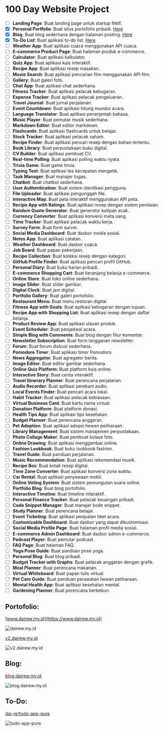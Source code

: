 # 100 Day Website Project

- [ ] **Landing Page**: Buat landing page untuk startup fiktif.
- [x] **Personal Portfolio**: Buat situs portofolio pribadi. [Here](#portofolio)
- [x] **Blog**: Buat blog sederhana dengan halaman posting. [Here](#blog)
- [x] **To-Do List**: Buat aplikasi to-do list. [Here](#to-do)
- [ ] **Weather App**: Buat aplikasi cuaca menggunakan API cuaca.
- [ ] **E-commerce Product Page**: Buat halaman produk e-commerce.
- [ ] **Calculator**: Buat aplikasi kalkulator.
- [ ] **Quiz App**: Buat aplikasi kuis interaktif.
- [ ] **Recipe App**: Buat aplikasi resep masakan.
- [ ] **Movie Search**: Buat aplikasi pencarian film menggunakan API film.
- [ ] **Gallery**: Buat galeri foto.
- [ ] **Chat App**: Buat aplikasi chat sederhana.
- [ ] **Fitness Tracker**: Buat aplikasi pelacak kebugaran.
- [ ] **Expense Tracker**: Buat aplikasi pelacak pengeluaran.
- [ ] **Travel Journal**: Buat jurnal perjalanan.
- [ ] **Event Countdown**: Buat aplikasi hitung mundur acara.
- [ ] **Language Translator**: Buat aplikasi penerjemah bahasa.
- [ ] **Music Player**: Buat pemutar musik sederhana.
- [ ] **Markdown Editor**: Buat editor markdown.
- [ ] **Flashcards**: Buat aplikasi flashcards untuk belajar.
- [ ] **Stock Tracker**: Buat aplikasi pelacak saham.
- [ ] **Recipe Finder**: Buat aplikasi pencari resep dengan bahan tertentu.
- [ ] **Book Library**: Buat perpustakaan buku digital.
- [ ] **CV Builder**: Buat aplikasi pembuat CV.
- [ ] **Real-time Polling**: Buat aplikasi polling waktu nyata.
- [ ] **Trivia Game**: Buat game trivia.
- [ ] **Typing Test**: Buat aplikasi tes kecepatan mengetik.
- [ ] **Task Manager**: Buat manajer tugas.
- [ ] **Chatbot**: Buat chatbot sederhana.
- [ ] **User Authentication**: Buat sistem otentikasi pengguna.
- [ ] **File Uploader**: Buat aplikasi pengunggah file.
- [ ] **Interactive Map**: Buat peta interaktif menggunakan API peta.
- [ ] **Recipe App with Ratings**: Buat aplikasi resep dengan sistem penilaian.
- [ ] **Random Quote Generator**: Buat generator kutipan acak.
- [ ] **Currency Converter**: Buat aplikasi konversi mata uang.
- [ ] **Time Tracker**: Buat aplikasi pelacak waktu kerja.
- [ ] **Survey Form**: Buat form survei.
- [ ] **Social Media Dashboard**: Buat dasbor media sosial.
- [ ] **Notes App**: Buat aplikasi catatan.
- [ ] **Weather Dashboard**: Buat dasbor cuaca.
- [ ] **Job Board**: Buat papan pekerjaan.
- [ ] **Recipe Collection**: Buat koleksi resep dengan kategori.
- [ ] **GitHub Profile Finder**: Buat aplikasi pencari profil GitHub.
- [ ] **Personal Diary**: Buat buku harian pribadi.
- [ ] **E-commerce Shopping Cart**: Buat keranjang belanja e-commerce.
- [ ] **Online Store**: Buat toko online sederhana.
- [ ] **Image Slider**: Buat slider gambar.
- [ ] **Digital Clock**: Buat jam digital.
- [ ] **Portfolio Gallery**: Buat galeri portofolio.
- [ ] **Restaurant Menu**: Buat menu restoran digital.
- [ ] **Fitness App with Goals**: Buat aplikasi kebugaran dengan tujuan.
- [ ] **Recipe App with Shopping List**: Buat aplikasi resep dengan daftar belanja.
- [ ] **Product Review App**: Buat aplikasi ulasan produk.
- [ ] **Event Scheduler**: Buat penjadwal acara.
- [ ] **Simple Blog with Comments**: Buat blog dengan fitur komentar.
- [ ] **Newsletter Subscription**: Buat form langganan newsletter.
- [ ] **Forum**: Buat forum diskusi sederhana.
- [ ] **Pomodoro Timer**: Buat aplikasi timer Pomodoro.
- [ ] **News Aggregator**: Buat agregator berita.
- [ ] **Image Editor**: Buat editor gambar sederhana.
- [ ] **Online Quiz Platform**: Buat platform kuis online.
- [ ] **Interactive Story**: Buat cerita interaktif.
- [ ] **Travel Itinerary Planner**: Buat perencana perjalanan.
- [ ] **Audio Recorder**: Buat aplikasi perekam audio.
- [ ] **Local Events Finder**: Buat pencari acara lokal.
- [ ] **Habit Tracker**: Buat aplikasi pelacak kebiasaan.
- [ ] **Virtual Business Card**: Buat kartu nama virtual.
- [ ] **Donation Platform**: Buat platform donasi.
- [ ] **Health Tips App**: Buat aplikasi tips kesehatan.
- [ ] **Budget Planner**: Buat perencana anggaran.
- [ ] **Pet Adoption**: Buat aplikasi adopsi hewan peliharaan.
- [ ] **Library Management**: Buat sistem manajemen perpustakaan.
- [ ] **Photo Collage Maker**: Buat pembuat kolase foto.
- [ ] **Online Drawing**: Buat aplikasi menggambar online.
- [ ] **Fashion Lookbook**: Buat buku lookbook fashion.
- [ ] **Travel Guide**: Buat panduan perjalanan.
- [ ] **Music Recommendation**: Buat aplikasi rekomendasi musik.
- [ ] **Recipe Box**: Buat kotak resep digital.
- [ ] **Time Zone Converter**: Buat aplikasi konversi zona waktu.
- [ ] **Car Rental**: Buat aplikasi penyewaan mobil.
- [ ] **Online Voting System**: Buat sistem pemungutan suara online.
- [ ] **Portfolio Blog**: Buat blog portofolio.
- [ ] **Interactive Timeline**: Buat timeline interaktif.
- [ ] **Personal Finance Tracker**: Buat pelacak keuangan pribadi.
- [ ] **Code Snippet Manager**: Buat manajer kode snippet.
- [ ] **Study Planner**: Buat perencana belajar.
- [ ] **Event Ticketing**: Buat aplikasi penjualan tiket acara.
- [ ] **Customizable Dashboard**: Buat dasbor yang dapat dikustomisasi.
- [ ] **Social Media Profile Page**: Buat halaman profil media sosial.
- [ ] **E-commerce Admin Dashboard**: Buat dasbor admin e-commerce.
- [ ] **Podcast Player**: Buat pemutar podcast.
- [ ] **FAQ Page**: Buat halaman FAQ.
- [ ] **Yoga Pose Guide**: Buat panduan pose yoga.
- [ ] **Personal Blog**: Buat blog pribadi.
- [ ] **Budget Tracker with Graphs**: Buat pelacak anggaran dengan grafik.
- [ ] **Meal Planner**: Buat perencana makanan.
- [ ] **Virtual Whiteboard**: Buat papan tulis virtual.
- [ ] **Pet Care Guide**: Buat panduan perawatan hewan peliharaan.
- [ ] **Mental Health App**: Buat aplikasi kesehatan mental.
- [ ] **Gardening Planner**: Buat perencana berkebun.

## Portofolio:

[www.dairew.my.id](https://www.dairew.my.id)

![dairew.my.id](/doc/screencapture-dairew-my-id-2024-08-06-12_34_56.png)

[v2.dairew.my.id](https://v2.dairew.my.id)

![v2.dairew.my.id](doc/screencapture-v2-dairew-my-id-2024-08-06-12_38_36.png)

## Blog:

[blog.dairew.my.id](https://blog.dairew.my.id)

![blog.dairew.my.id](doc/screencapture-blog-dairew-my-id-2024-08-06-12_44_08.png)

## To-Do:

[dai-re/todo-app-pure](https://github.com/dai-re/todo-app-pure)

![todo-app-pure](doc/screencapture-127-0-0-1-3000-index-html-2024-08-13-17_11_47.png)

